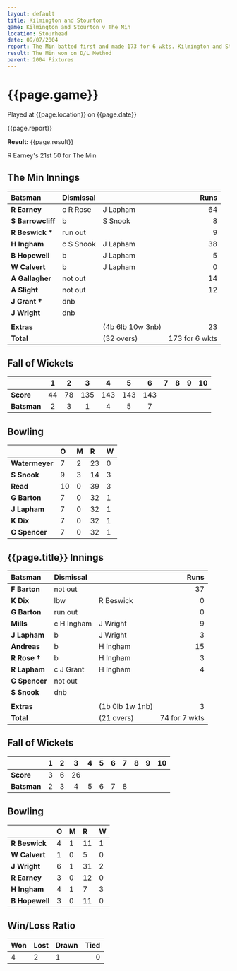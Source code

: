 ```yaml
---
layout: default
title: Kilmington and Stourton
game: Kilmington and Stourton v The Min
location: Stourhead
date: 09/07/2004
report: The Min batted first and made 173 for 6 wkts. Kilmington and Stourton replied with 74 for 6 wkts
result: The Min won on D/L Method
parent: 2004 Fixtures
---
```


# {{page.game}}

Played at {{page.location}} on {{page.date}}

{{page.report}}

**Result:** {{page.result}}

R Earney's 21st 50 for The Min

## The Min Innings

| Batsman | Dismissal |  | Runs |
|:---|:---|---|---:|
| **R Earney** | c R Rose | J Lapham | 64 |
| **S Barrowcliff** | b | S Snook | 8 |
| **R Beswick &#42;** | run out |  | 9 |
| **H Ingham** | c S Snook | J Lapham | 38 |
| **B Hopewell** | b | J Lapham | 5 |
| **W Calvert** | b | J Lapham | 0 |
| **A Gallagher** | not out |  | 14 |
| **A Slight** | not out |  | 12 |
| **J Grant &#8224;** | dnb |  |  |
| **J Wright** | dnb |  |  |
|  |  |  |  |
| **Extras** | | (4b 6lb 10w 3nb) | 23 |
| **Total** | | (32 overs) | 173 for 6 wkts |

## Fall of Wickets

| | 1 | 2 | 3 | 4 | 5 | 6 | 7 | 8 | 9 | 10 |
|---|:---:|:---:|:---:|:---:|:---:|:---:|:---:|:---:|:---:|:---:|
| **Score** | 44 | 78 | 135 | 143 | 143 | 143 |  |  |  |  |
| **Batsman** | 2 | 3 | 1 | 4 | 5 | 7 |  |  |  |  |

## Bowling

| | O | M | R | W |
|---|:---|:---|:---|:---|
| **Watermeyer** | 7 | 2 | 23 | 0 |
| **S Snook** | 9 | 3 | 14 | 3 |
| **Read** | 10 | 0 | 39 | 3 |
| **G Barton** | 7 | 0 | 32 | 1 |
| **J Lapham** | 7 | 0 | 32 | 1 |
| **K Dix** | 7 | 0 | 32 | 1 |
| **C Spencer** | 7 | 0 | 32 | 1 |

## {{page.title}} Innings

| Batsman | Dismissal |  | Runs |
|:---|:---|---|---:|
| **F Barton** | not out |  | 37 |
| **K Dix** | lbw | R Beswick | 0 |
| **G Barton** | run out |  | 0 |
| **Mills** | c H Ingham | J Wright | 9 |
| **J Lapham** | b | J Wright | 3 |
| **Andreas** | b | H Ingham  | 15 |
| **R Rose &#8224;** | b | H Ingham | 3 |
| **R Lapham** | c J Grant | H Ingham | 4 |
| **C Spencer** | not out |  |  |
| **S Snook** | dnb |  |  |
|  |  |  |  |
| **Extras** | | (1b 0lb 1w 1nb) | 3 |
| **Total** | | (21 overs) | 74 for 7 wkts |

## Fall of Wickets

| | 1 | 2 | 3 | 4 | 5 | 6 | 7 | 8 | 9 | 10 |
|---|:---:|:---:|:---:|:---:|:---:|:---:|:---:|:---:|:---:|:---:|
| **Score** | 3 | 6 | 26 |  |  |  |  |  |  |  |
| **Batsman** | 2 | 3 | 4 | 5 | 6 | 7 | 8 |  |  |  |

## Bowling

| | O | M | R | W |
|---|:---|:---|:---|:---|
| **R Beswick** | 4 | 1 | 11 | 1 |
| **W Calvert** | 1 | 0 | 5 | 0 |
| **J Wright** | 6 | 1 | 31 | 2 |
| **R Earney** | 3 | 0 | 12 | 0 |
| **H Ingham** | 4 | 1 | 7 | 3 |
| **B Hopewell** | 3 | 0 | 11 | 0 |

## Win/Loss Ratio

| Won | Lost | Drawn | Tied |
|:---|:---|:---|---:|
| 4 | 2 | 1 | 0 |
